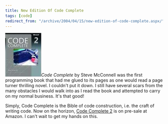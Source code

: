 ```yaml
---
title: New Edition Of Code Complete
tags: [code]
redirect_from: "/archive/2004/04/15/new-edition-of-code-complete.aspx/"
---
```


![Code Complete 2](/assets/images/CodeComplete2.jpg)*Code Complete* by Steve
McConnell was the first programming book that had me glued to its pages
as one would read a page turner thrilling novel. I couldn't put it down.
I still have several scars from the many obstacles I would walk into as
I read the book and attempted to carry on my normal business. It's that
good!

Simply, Code Complete is the Bible of code construction, i.e. the craft
of writing code. Now on the horizon, [Code Complete
2](http://www.amazon.com/exec/obidos/tg/detail/-/0735619670/104-4151528-6682347?%5Fencoding=UTF8&coliid=I27SDK7I7JJZR0&colid=2NR9ZWS6ESIXJ "Code Complete 2")
is on pre-sale at Amazon. I can't wait to get my hands on this.

